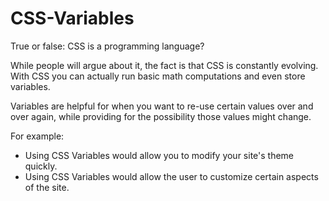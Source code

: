 # CSS-Variables

True or false: CSS is a programming language?

While people will argue about it, the fact is that CSS is constantly evolving. With CSS you can actually run basic math computations and even store variables. 

Variables are helpful for when you want to re-use certain values over and over again, while providing for the possibility those values might change.

For example: 

* Using CSS Variables would allow you to modify your site's theme quickly. 
* Using CSS Variables would allow the user to customize certain aspects of the site. 